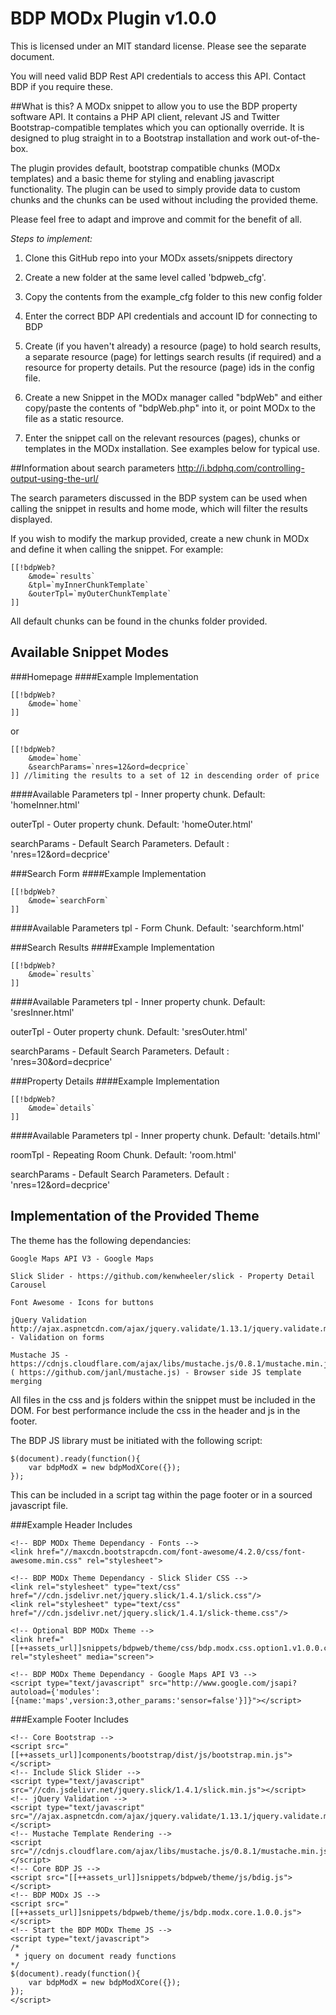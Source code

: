 # BDP MODx Plugin v1.0.0 

This is licensed under an MIT standard license. Please see the separate document.

You will need valid BDP Rest API credentials to access this API. Contact BDP if you require these.

##What is this?
A MODx snippet to allow you to use the BDP property software API. It contains a PHP API client, relevant JS and Twitter Bootstrap-compatible templates which you can optionally override. It is designed to plug straight in to a Bootstrap installation and work out-of-the-box.

The plugin provides default, bootstrap compatible chunks (MODx templates) and a basic theme for styling and enabling javascript functionality. The plugin can be used to simply provide data to custom chunks and the chunks can be used without including the provided theme.

Please feel free to adapt and improve and commit for the benefit of all.

*Steps to implement:*

1) Clone this GitHub repo into your MODx assets/snippets directory

2) Create a new folder at the same level called 'bdpweb_cfg'.

3) Copy the contents from the example_cfg folder to this new config folder

4) Enter the correct BDP API credentials and account ID for connecting to BDP

5) Create (if you haven't already) a resource (page) to hold search results, a separate resource (page) for lettings search results (if required) and a resource for property details. Put the resource (page) ids in the config file.

6) Create a new Snippet in the MODx manager called "bdpWeb" and either copy/paste the contents of "bdpWeb.php" into it, or point MODx to the file as a static resource.

7) Enter the snippet call on the relevant resources (pages), chunks or templates in the MODx installation. See examples below for typical use.


##Information about search parameters
http://i.bdphq.com/controlling-output-using-the-url/

The search parameters discussed in the BDP system can be used when calling the snippet in results and home mode, which will filter the results displayed.

If you wish to modify the markup provided, create a new chunk in MODx and define it when calling the snippet. For example:
```
[[!bdpWeb? 
	&mode=`results`
	&tpl=`myInnerChunkTemplate`
	&outerTpl=`myOuterChunkTemplate`
]]
```

All default chunks can be found in the chunks folder provided. 

## Available Snippet Modes

###Homepage
####Example Implementation
```
[[!bdpWeb? 
	&mode=`home`
]]
```
or
```
[[!bdpWeb? 
	&mode=`home` 
	&searchParams=`nres=12&ord=decprice`
]] //limiting the results to a set of 12 in descending order of price
```
####Available Parameters
tpl - Inner property chunk. Default: 'homeInner.html'

outerTpl - Outer property chunk. Default: 'homeOuter.html'

searchParams - Default Search Parameters. Default : 'nres=12&ord=decprice'


###Search Form
####Example Implementation
```
[[!bdpWeb? 
	&mode=`searchForm`
]]
```
####Available Parameters
tpl - Form Chunk. Default: 'searchform.html'

###Search Results
####Example Implementation
```
[[!bdpWeb? 
	&mode=`results`
]]
```
####Available Parameters
tpl - Inner property chunk. Default: 'sresInner.html'

outerTpl - Outer property chunk. Default: 'sresOuter.html'

searchParams - Default Search Parameters. Default : 'nres=30&ord=decprice'

###Property Details
####Example Implementation
```
[[!bdpWeb? 
	&mode=`details`
]]
```
####Available Parameters
tpl - Inner property chunk. Default: 'details.html'

roomTpl - Repeating Room Chunk. Default: 'room.html'

searchParams - Default Search Parameters. Default : 'nres=12&ord=decprice'

## Implementation of the Provided Theme
The theme has the following dependancies:

	Google Maps API V3 - Google Maps
	
	Slick Slider - https://github.com/kenwheeler/slick - Property Detail Carousel
	
	Font Awesome - Icons for buttons
	
	jQuery Validation	http://ajax.aspnetcdn.com/ajax/jquery.validate/1.13.1/jquery.validate.min.js - Validation on forms
	
	Mustache JS - https://cdnjs.cloudflare.com/ajax/libs/mustache.js/0.8.1/mustache.min.js ( https://github.com/janl/mustache.js) - Browser side JS template merging

All files in the css and js folders within the snippet must be included in the DOM. For best performance include the css in the header and js in the footer.	

The BDP JS library must be initiated with the following script:
```
$(document).ready(function(){
	var bdpModX = new bdpModXCore({});	
});
```
This can be included in a script tag within the page footer or in a sourced javascript file.

###Example Header Includes
```
<!-- BDP MODx Theme Dependancy - Fonts -->
<link href="//maxcdn.bootstrapcdn.com/font-awesome/4.2.0/css/font-awesome.min.css" rel="stylesheet">

<!-- BDP MODx Theme Dependancy - Slick Slider CSS -->
<link rel="stylesheet" type="text/css" href="//cdn.jsdelivr.net/jquery.slick/1.4.1/slick.css"/>
<link rel="stylesheet" type="text/css" href="//cdn.jsdelivr.net/jquery.slick/1.4.1/slick-theme.css"/>

<!-- Optional BDP MODx Theme -->
<link href="[[++assets_url]]snippets/bdpweb/theme/css/bdp.modx.css.option1.v1.0.0.css" rel="stylesheet" media="screen">

<!-- BDP MODx Theme Dependancy - Google Maps API V3 -->
<script type="text/javascript" src="http://www.google.com/jsapi?autoload={'modules':[{name:'maps',version:3,other_params:'sensor=false'}]}"></script>
```


###Example Footer Includes
```
<!-- Core Bootstrap -->
<script src="[[++assets_url]]components/bootstrap/dist/js/bootstrap.min.js"></script>
<!-- Include Slick Slider -->
<script type="text/javascript" src="//cdn.jsdelivr.net/jquery.slick/1.4.1/slick.min.js"></script>
<!-- jQuery Validation -->
<script type="text/javascript" src="//ajax.aspnetcdn.com/ajax/jquery.validate/1.13.1/jquery.validate.min.js"></script>
<!-- Mustache Template Rendering -->
<script src="//cdnjs.cloudflare.com/ajax/libs/mustache.js/0.8.1/mustache.min.js"></script>
<!-- Core BDP JS -->
<script src="[[++assets_url]]snippets/bdpweb/theme/js/bdig.js"></script>
<!-- BDP MODx JS -->
<script src="[[++assets_url]]snippets/bdpweb/theme/js/bdp.modx.core.1.0.0.js"></script>
<!-- Start the BDP MODx Theme JS -->
<script type="text/javascript">
/*
 * jquery on document ready functions
*/
$(document).ready(function(){
	var bdpModX = new bdpModXCore({});	
});
</script>
```
